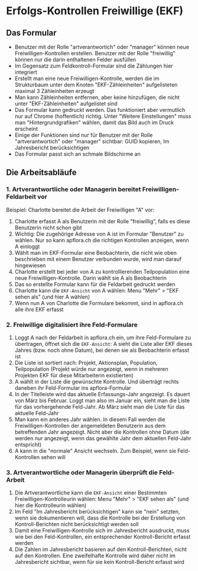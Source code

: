 # Erfolgs-Kontrollen Freiwillige (EKF)

## Das Formular
- Benutzer mit der Rolle "artverantwortich" oder "manager" können neue Freiwilligen-Kontrollen erstellen. Benutzer mit der Rolle "freiwillig" können nur die darin enthaltenen Felder ausfüllen
- Im Gegensatz zum Feldkontroll-Formular sind die Zählungen hier integriert
- Erstellt man eine neue Freiwilligen-Kontrolle, werden die im Strukturbaum unter dem Knoten "EKF-Zähleinheiten" aufgelisteten maximal 3 Zähleinheiten erzeugt
- Man kann Zähleinheiten entfernen, aber keine hinzufügen, die nicht unter "EKF-Zähleinheiten" aufgelistet sind
- Das Formular kann gedruckt werden. Das funktioniert aber vermutlich nur auf Chrome (hoffentlich) richtig. Unter "Weitere Einstellungen" muss man "Hintergrundgrafiken" wählen, damit das Bild auch im Druck erscheint
- Einige der Funktionen sind nur für Benutzer mit der Rolle "artverantwortich" oder "manager" sichtbar: GUID kopieren, Im Jahresbericht berücksichtigen
- Das Formular passt sich an schmale Bildschirme an

## Die Arbeitsabläufe

### 1. Artverantwortliche oder Managerin bereitet Freiwilligen-Feldarbeit vor

Beispiel: Charlotte bereitet die Arbeit der Freiwilligen "A" vor:

1. Charlotte erfasst A als Benutzerin mit der Rolle "freiwillig", falls es diese Benutzerin nicht schon gibt
2. Wichtig: Die zugehörige Adresse von A ist im Formular "Benutzer" zu wählen. Nur so kann apflora.ch die richtigen Kontrollen anzeigen, wenn A einloggt 
3. Wählt man im EKF-Formular eine Beobachterin, die nicht wie oben beschrieben mit einem Benutzer verbunden wurde, wird man darauf hingewiesen
4. Charlotte erstellt bei jeder von A zu kontrollierenden Teilpopulation eine neue Freiwilligen-Kontrolle. Darin wählt sie A als Beobachterin
5. Das so erstellte Formular kann für die Feldarbeit gedruckt werden
6. Charlotte kann die `EKF-Ansicht` von A wählen: Menu "Mehr" > "EKF sehen als" (und hier A wählen)
7. Wenn nun A von Charlotte die Formulare bekommt, sind in apflora.ch alle ihre EKF erfasst

### 2. Freiwillige digitalisiert ihre Feld-Formulare
1. Loggt A nach der Feldarbeit in apflora.ch ein, um ihre Feld-Formulare zu übertragen, öffnet sich die `EKF-Ansicht`: A sieht die Liste aller EKF dieses Jahres (bzw. noch ohne Datum), bei denen sie als Beobachterin erfasst ist
2. Die Liste ist sortiert nach: Projekt, Aktionsplan, Population, Teilpopulation (Projekt würde nur angezeigt, wenn in mehreren Projekten EKF für diese Mitarbeiterin existierten)
3. A wählt in der Liste die gewünschte Kontrolle. Und überträgt rechts daneben ihr Feld-Formular ins apflora-Formular
4. In der Titelleiste wird das aktuelle Erfassungs-Jahr angezeigt. Es dauert von März bis Februar. Loggt man also im Januar ein, sieht man die Liste für das vorhergehende Feld-Jahr. Ab März sieht man die Liste für das aktuelle Feld-Jahr
5. Man kann ein anderes Jahr wählen. In diesem Fall werden die Freiwilligen-Kontrollen der angemeldeten Benutzerin aus dem betreffenden Jahr angezeigt. Nicht aber die Kontrollen ohne Datum (die werden nur angezeigt, wenn das gewählte Jahr dem aktuellen Feld-Jahr entspricht)
6. A kann in die "normale" Ansicht wechseln. Zum Beispiel, wenn sie Feld-Kontrollen sehen will

### 3. Artverantwortliche oder Managerin überprüft die Feld-Arbeit
1. Die Artverantwortliche kann die `EKF-Ansicht` einer Bestimmten Freiwilligen-Kontrolleurin wählen: Menu "Mehr" > "EKF sehen als" (und hier die Kontrolleurin wählen)
2. Im Feld "Im Jahresbericht berücksichtigen" kann sie "nein" setzten, wenn sie dokumentieren will, dass die Kontrolle bei der Erstellung von Kontroll-Berichten nicht berücksichtigt werden soll
3. Damit eine Freiwilligen-Kontrolle sich im Jahresbericht ausdruckt, muss wie bei den Feld-Kontrollen, ein entsprechender Kontroll-Bericht erfasst werden
4. Die Zahlen im Jahresbericht basieren auf den Kontroll-Berichten, nicht auf den Kontrollen. Eine zweifelhafte Kontrolle wird daher nicht im Jahresbericht sichtbar, wenn für sie kein Kontroll-Bericht erfasst wird

